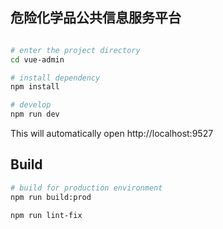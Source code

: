 ## 危险化学品公共信息服务平台

```bash

# enter the project directory
cd vue-admin

# install dependency
npm install

# develop
npm run dev
```

This will automatically open http://localhost:9527

## Build

```bash
# build for production environment
npm run build:prod

npm run lint-fix
```
